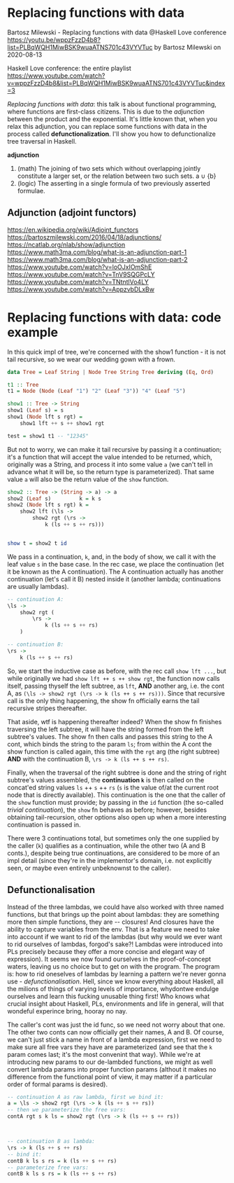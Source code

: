 # Replacing functions with data

Bartosz Milewski - Replacing functions with data @Haskell Love conference
https://youtu.be/wppzFzzD4b8?list=PLBqWQH1MiwBSK9wuaATNS701c43VYVTuc
by Bartosz Milewski on 2020-08-13

Haskell Love conference: the entire playlist
https://www.youtube.com/watch?v=wppzFzzD4b8&list=PLBqWQH1MiwBSK9wuaATNS701c43VYVTuc&index=3



*Replacing functions with data*: this talk is about functional programming, where functions are first-class citizens. This is due to the *adjunction* between the product and the exponential. It's little known that, when you relax this adjunction, you can replace some functions with data in the process called **defunctionalization**. I'll show you how to defunctionalize tree traversal in Haskell.

**adjunction**
1. (math) The joining of two sets which without overlapping jointly constitute a larger set, or the relation between two such sets. a ∪ {b}
2. (logic) The asserting in a single formula of two previously asserted formulae.

## Adjunction (adjoint functors)

https://en.wikipedia.org/wiki/Adjoint_functors
https://bartoszmilewski.com/2016/04/18/adjunctions/
https://ncatlab.org/nlab/show/adjunction
https://www.math3ma.com/blog/what-is-an-adjunction-part-1
https://www.math3ma.com/blog/what-is-an-adjunction-part-2
https://www.youtube.com/watch?v=loOJxIOmShE
https://www.youtube.com/watch?v=TnV9SQGPcLY
https://www.youtube.com/watch?v=TNtntlVo4LY
https://www.youtube.com/watch?v=AppzvbDLxBw


# Replacing functions with data: code example

In this quick impl of tree, we're concerned with the show1 function - it is not tail recursive, so we wear our wedding gown with a frown.

```hs
data Tree = Leaf String | Node Tree String Tree deriving (Eq, Ord)

t1 :: Tree
t1 = Node (Node (Leaf "1") "2" (Leaf "3")) "4" (Leaf "5")

show1 :: Tree -> String
show1 (Leaf s) = s
show1 (Node lft s rgt) =
    show1 lft ++ s ++ show1 rgt

test = show1 t1 -- "12345"
```

But not to worry, we can make it tail recursive by passing it a continuation; it's a function that will accept the value intended to be returned, which, originally was a String, and process it into some value `a` (we can't tell in advance what it will be, so the return type is parameterized). That same value `a` will also be the return value of the `show` function.

```hs
show2 :: Tree -> (String -> a) -> a
show2 (Leaf s)         k = k s
show2 (Node lft s rgt) k =
    show2 lft (\ls ->
        show2 rgt (\rs ->
            k (ls ++ s ++ rs)))


show t = show2 t id
```

We pass in a continuation, `k`, and, in the body of show, we call it with the leaf value `s` in the base case. In the rec case, we place the continuation (let it be known as the A continuation). The A continuation actually has another continuation (let's call it B) nested inside it (another lambda; continuations are usually lambdas).

```hs
-- continuation A:
\ls ->
    show2 rgt (
        \rs ->
            k (ls ++ s ++ rs)
    )

-- continuation B:
\rs ->
    k (ls ++ s ++ rs)
```

So, we start the inductive case as before, with the rec call `show lft ...`, but while originally we had `show lft ++ s ++ show rgt`, the function now calls itself, passing thyself the left subtree, as `lft`, **AND** another arg, i.e. the cont A, as `(\ls -> show2 rgt (\rs -> k (ls ++ s ++ rs)))`. Since that recursive call is the only thing happening, the show fn officially earns the tail recursive stripes thereafter.

That aside, wtf is happening thereafter indeed? When the show fn finishes traversing the left subtree, it will have the string formed from the left subtree's values. The show fn then calls and passes this string to the A cont, which binds the string to the param `ls`; from within the A cont the show function is called again, this time with the `rgt` arg (the right subtree) **AND** with the continuation B, `\rs -> k (ls ++ s ++ rs)`.

Finally, when the traversal of the right subtree is done and the string of right subtree's values assembled, the **continuation `k`** is then called on the concat'ed string values `ls` ++ `s` ++ `rs` (`s` is the value of/at the current root node that is directly available). This continuation is the one that the caller of the `show` function must provide; by passing in the `id` function (the so-called *trivial continuation*), the `show` fn behaves as before; however, besides obtaining tail-recursion, other options also open up when a more interesting continuation is passed in.

There were 3 continuations total, but sometimes only the one supplied by the caller (`k`) qualifies as a continuation, while the other two (A and B conts.), despite being true continuations, are considered to be more of an impl detail (since they're in the implementor's domain, i.e. not explicitly seen, or maybe even entirely unbeknownst to the caller).

## Defunctionalisation

Instead of the three lambdas, we could have also worked with three named functions, but that brings up the point about lambdas: they are something more then simple functions, they are -- closures! And closures have the ability to capture variables from the env. That is a feature we need to take into account if we want to rid of the lambdas (but why would we ever want to rid ourselves of lambdas, forgod's sake?! Lambdas were introduced into PLs precisely because they offer a more concise and elegant way of expression). It seems we now found ourselves in the proof-of-concept waters, leaving us no choice but to get on with the program. The program is: how to rid oneselves of lambdas by learning a pattern we're never gonna use - *defunctionalisation*. Hell, since we know everything about Haskell, all the milions of things of varying levels of importance, whydontwe endulge ourselves and learn this fucking unusable thing first! Who knows what crucial insight about Haskell, PLs, environments and life in general, will that wondeful experince bring, hooray no nay.

The caller's cont was just the id func, so we need not worry about that one. The other two conts can now officially get their names, A and B. Of course, we can't just stick a name in front of a lambda expression, first we need to make sure all free vars they have are parameterized (and see that the `k` param comes last; it's the most convenint that way). While we're at introducing new params to our de-lambded functions, we might as well convert lambda params into proper function params (althout it makes no difference from the functional point of view, it may matter if a particular order of formal params is desired).

```hs
-- continuation A as raw lambda, first we bind it:
a = \ls -> show2 rgt (\rs -> k (ls ++ s ++ rs))
-- then we parameterize the free vars:
contA rgt s k ls = show2 rgt (\rs -> k (ls ++ s ++ rs))



-- continuation B as lambda:
\rs -> k (ls ++ s ++ rs)
-- bind it:
contB k ls s rs = k (ls ++ s ++ rs)
-- parameterize free vars:
contB k ls s rs = k (ls ++ s ++ rs)
```
